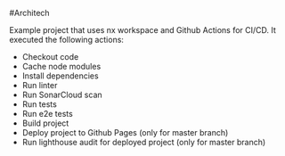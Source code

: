 #Architech

Example project that uses nx workspace and Github Actions for CI/CD. It executed the following actions:

* Checkout code
* Cache node modules
* Install dependencies
* Run linter
* Run SonarCloud scan
* Run tests
* Run e2e tests
* Build project
* Deploy project to Github Pages (only for master branch)
* Run lighthouse audit for deployed project (only for master branch)
